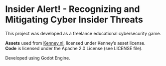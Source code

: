 # Insider Alert! - Recognizing and Mitigating Cyber Insider Threats

This project was developed as a freelance educational cybersecurity game.

**Assets** used from [Kenney.nl](https://kenney.nl/), licensed under Kenney’s asset license.  
**Code** is licensed under the Apache 2.0 License (see LICENSE file).

Developed using Godot Engine.
